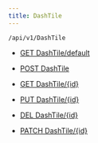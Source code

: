 ```yaml
---
title: DashTile
---
```


```http
/api/v1/DashTile
```




* [GET DashTile/default](v1DashTile_DefaultDashTile.md)

* [POST DashTile](v1DashTile_PostDashTile.md)

* [GET DashTile/{id}](v1DashTile_GetDashTile.md)

* [PUT DashTile/{id}](v1DashTile_PutDashTile.md)

* [DEL DashTile/{id}](v1DashTile_DeleteDashTile.md)

* [PATCH DashTile/{id}](v1DashTile_PatchDashTile.md)